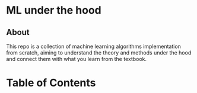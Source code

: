 # ML under the hood

## About
This repo is a collection of machine learning algorithms implementation from scratch, 
aiming to understand the theory and methods under the hood and connect them with what
you learn from the textbook.

# Table of Contents
